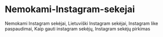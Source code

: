 # Nemokami-Instagram-sekejai
Nemokami Instagram sekėjai, Lietuviški Instagram sekėjai, Instagram like paspaudimai, Kaip gauti instagram sekėjų, Instagram sekėjų pirkimas
